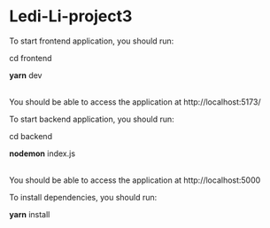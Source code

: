 # Ledi-Li-project3

To start frontend application, you should run:

cd frontend

**yarn** dev  
<br />


You should be able to access the application at http://localhost:5173/


To start backend application, you should run:

cd backend

**nodemon** index.js  
<br />


You should be able to access the application at http://localhost:5000

To install dependencies, you should run:  

**yarn** install
<br />

